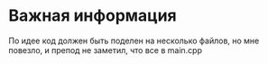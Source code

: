 # Важная информация

По идее код должен быть поделен на несколько файлов, но мне повезло, и препод не заметил, что все в main.cpp
